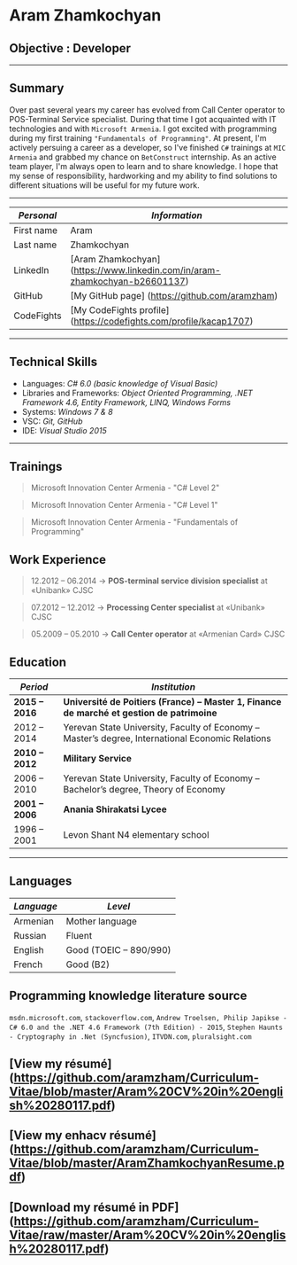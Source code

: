 # Aram Zhamkochyan

## Objective : Developer
---------------------------------------------------------------------------------------------------------------------------------------
## Summary
Over past several years my career has evolved from Call Center operator to POS-Terminal Service specialist. During that time I got acquainted with IT technologies and with `Microsoft Armenia`. I got excited with programming during my first training `"Fundamentals of Programming"`. At present, I'm actively persuing a career as a developer, so I've finished `C#` trainings at `MIC Armenia` and grabbed my chance on `BetConstruct` internship. As an active team player, I'm always open to learn and to share knowledge. I hope that my sense of responsibility, hardworking and my ability to find solutions to different situations will be useful for my future work.

---------------------------------------------------------------------------------------------------------------------------------------

_Personal_ | _Information_
-----------|------------
First name | Aram
Last name| Zhamkochyan
LinkedIn | [Aram Zhamkochyan] (https://www.linkedin.com/in/aram-zhamkochyan-b26601137)
GitHub | [My GitHub page] (https://github.com/aramzham)
CodeFights | [My CodeFights profile] (https://codefights.com/profile/kacap1707)
----------------------------------------------------------------------------------------------------------------------------------------
## Technical Skills
* Languages: *C# 6.0 (basic knowledge of Visual Basic)*
* Libraries and Frameworks: *Object Oriented Programming, .NET Framework 4.6, Entity Framework, LINQ, Windows Forms*
* Systems: *Windows 7 & 8*
* VSC: *Git, GitHub*
* IDE: *Visual Studio 2015*

---------------------------------------------------------------------------------------------------------------------------------------
## Trainings
> Microsoft Innovation Center Armenia - "C# Level 2"

> Microsoft Innovation Center Armenia - "C# Level 1"

> Microsoft Innovation Center Armenia - "Fundamentals of Programming"

## Work Experience
> 12.2012 – 06.2014  ->    **POS-terminal service division specialist** at «Unibank» CJSC

> 07.2012 – 12.2012  ->    **Processing Center specialist** at «Unibank» CJSC

> 05.2009 – 05.2010  ->    **Call Center operator** at «Armenian Card» CJSC 

## Education

_Period_ | _Institution_
---------|---------------
**2015 – 2016**|**Université de Poitiers (France) – Master 1, Finance de marché et gestion de patrimoine**
2012 – 2014|Yerevan State University, Faculty of Economy – Master’s degree, International Economic Relations
**2010 – 2012**|**Military Service**
2006 – 2010|Yerevan State University, Faculty of Economy – Bachelor’s degree, Theory of Economy
**2001 – 2006**|**Anania Shirakatsi Lycee**
1996 – 2001|Levon Shant N4 elementary school
----------------------------------------------------------------------------------------------------------------------------------------

## Languages
*Language*|*Level*
----------|-------
Armenian|Mother language
Russian|Fluent
English|Good (TOEIC – 890/990)
French|Good (B2)

## Programming knowledge literature source
`msdn.microsoft.com`, `stackoverflow.com`, `Andrew Troelsen, Philip Japikse - C# 6.0 and the .NET 4.6 Framework (7th Edition) - 2015`, `Stephen Haunts - Cryptography in .Net (Syncfusion)`, `ITVDN.com`,  `pluralsight.com`

## [View my résumé] (https://github.com/aramzham/Curriculum-Vitae/blob/master/Aram%20CV%20in%20english%20280117.pdf)
## [View my enhacv résumé] (https://github.com/aramzham/Curriculum-Vitae/blob/master/AramZhamkochyanResume.pdf)
## [Download my résumé in PDF] (https://github.com/aramzham/Curriculum-Vitae/raw/master/Aram%20CV%20in%20english%20280117.pdf)
